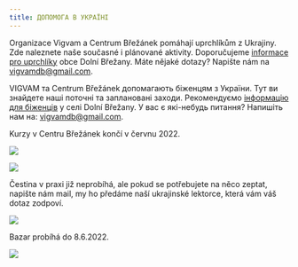 ```yaml
---
title: ДОПОМОГА В УКРАЇНІ
---
```

Organizace Vigvam a Centrum Břežánek pomáhají uprchlíkům z Ukrajiny.
Zde naleznete naše současné i plánované aktivity.
Doporučujeme [informace pro uprchlíky](https://dolnibrezany.cz/pomoc%2Dukrajine/d-19172) obce Dolní Břežany.
Máte nějaké dotazy? Napište nám na [vigvamdb@gmail.com](mailto:vigvamdb@gmail.com).

VIGVAM та Centrum Břežánek допомагають біженцям з України.
Тут ви знайдете наші поточні та заплановані заходи.
Рекомендуємо [інформацію для біженців](https://dolnibrezany.cz/pomoc%2Dukrajine/d-19172) у селі Dolní Břežany.
У вас є які-небудь питання? Напишіть нам на: [vigvamdb@gmail.com](mailto:vigvamdb@gmail.com).

Kurzy v Centru Břežánek končí v červnu 2022.

![](/images/uploads/banery_ukrajina-2-.jpg)



![](/images/uploads/banery_ukrajina-7-.jpg)

Čestina v praxi již neprobíhá, ale pokud se potřebujete na něco zeptat, napište nám mail, my ho předáme naší ukrajinské lektorce, která vám váš dotaz zodpoví.

![](/images/uploads/banery_cj_streda.jpg)

Bazar probíhá do 8.6.2022.

![](/images/uploads/banery_ukrajina.jpg)
